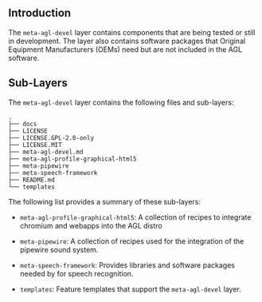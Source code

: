 ## Introduction

The `meta-agl-devel` layer contains components that are being tested or
still in development.
The layer also contains software packages that Original Equipment
Manufacturers (OEMs) need but are not included in the AGL software.

## Sub-Layers

The `meta-agl-devel` layer contains the following files and sub-layers:

```
.
├── docs
├── LICENSE
├── LICENSE.GPL-2.0-only
├── LICENSE.MIT
├── meta-agl-devel.md
├── meta-agl-profile-graphical-html5
├── meta-pipewire
├── meta-speech-framework
├── README.md
└── templates
```

The following list provides a summary of these sub-layers:

* `meta-agl-profile-graphical-html5`: A collection of recipes to integrate 
  chromium and webapps into the AGL distro

* `meta-pipewire`: A collection of recipes used for the integration
  of the pipewire sound system.

* `meta-speech-framework`: Provides libraries and software packages needed by
  for speech recognition.

* `templates`: Feature templates that support the `meta-agl-devel` layer.


